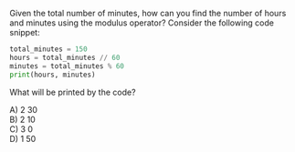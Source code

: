 Given the total number of minutes, how can you find the number of hours and minutes using the modulus operator? Consider the following code snippet:

```python
total_minutes = 150
hours = total_minutes // 60
minutes = total_minutes % 60
print(hours, minutes)
```

What will be printed by the code?

A) 2 30  
B) 2 10  
C) 3 0  
D) 1 50  

<!-- **Answer:** A) 2 30 -->